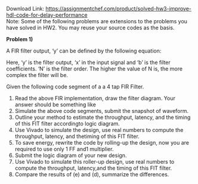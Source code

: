 Download Link: https://assignmentchef.com/product/solved-hw3-improve-hdl-code-for-delay-performance
<br>
Note: Some of the following problems are extensions to the problems you have solved in HW2. You may reuse your source codes as the basis.

<strong>Problem 1)</strong>

A FIR filter output, ‘y’ can be defined by the following equation:

Here, ‘y’ is the filter output, ‘x’ in the input signal and ‘b’ is the filter coefficients. ‘N’ is the filter order. The higher the value of N is, the more complex the filter will be.

Given the following code segment of a  a 4 tap FIR Filter.




<ol>

 <li>Read the above FIR implementation, draw the filter diagram. Your answer should be something like</li>

 <li>Simulate the above code segments, submit the snapshot of waveform.</li>

 <li>Outline your method to estimate the throughput, latency, and the timing of this FIT filter accordingto logic diagram.</li>

 <li>Use Vivado to simulate the design, use real numbers to compute the throughput, latency, and thetiming of this FIT filter.</li>

 <li>To save energy, rewrite the code by rolling-up the design, now you are required to use only 1 FF and1 multiplier.</li>

 <li>Submit the logic diagram of your new design.</li>

 <li>Use Vivado to simulate this roller-up design, use real numbers to compute the throughput, latency,and the timing of this FIT filter.</li>

 <li>Compare the results of (e) and (d), summarize the differences.</li>

</ol>